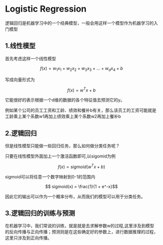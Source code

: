 # Logistic Regression

逻辑回归是机器学习中的一个经典模型，一般会用这样一个模型作为机器学习的入门模型

## 1.线性模型

首先考虑这样一个线性模型

$$ f(x) = w_1x_1 + w_2x_2 + w_3x_3 + ... + w_dx_4 + b$$

写成向量形式为

$$ f(x) = w^Tx + b$$

它能很好的表示根据一个d维的数据的各个特征值去预测它的y。

例如某个公司的员工工资和工龄、绩效和餐补b有关，那么该员工的工资可能就是工龄乘上某个系数w1再加上绩效乘上某个系数w2再加上餐补b

## 2.逻辑回归

但是线性模型只能做一些回归任务，那么如何做分类任务呢？

只要在线性模型外面加上一个激活函数即可,以sigomid为例

$$ f(x)  = sigmoid(w^Tx + b) $$

sigmoid可以将任意一个数字映射到0-1的范围内

$$ sigmoid(x) = \frac{1}{1 + e^-x}$$

因此它的输出可以作为一个概率分布，从而我们的模型可以用于分类任务。

## 3.逻辑回归的训练与预测

在机器学习中，我们常说的训练，就是就是去求解参数w的过程,这里涉及到模型的反向传播与正向传播；预测则是在这些确定好的参数上，进行数据推理的过程，这里只涉及到正向传播。